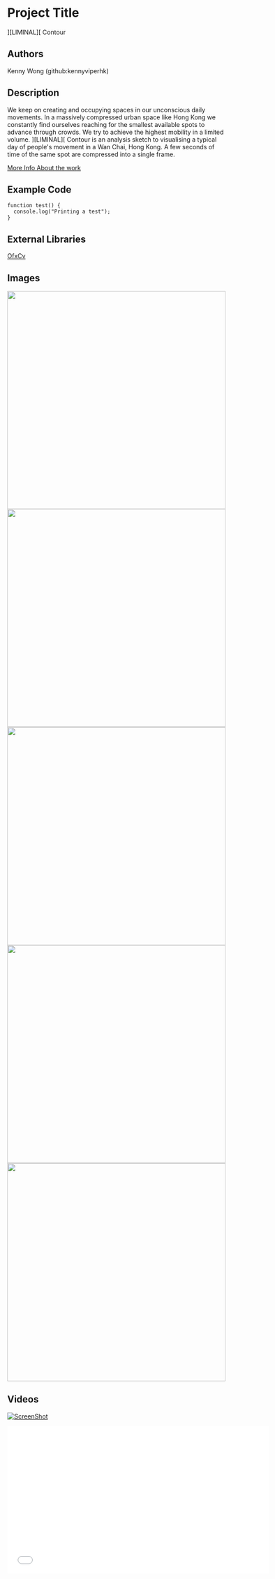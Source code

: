 # Project Title
][LIMINAL][ Contour

## Authors
Kenny Wong (github:kennyviperhk)

## Description
We keep on creating and occupying spaces in our unconscious daily movements. In a massively compressed urban space like Hong Kong we constantly find ourselves reaching for the smallest available spots to advance through crowds. We try to achieve the highest mobility in a limited volume.
][LIMINAL][ Contour is an analysis sketch to visualising a typical day of people's movement in a Wan Chai, Hong Kong. A few seconds of time of the same spot are compressed into a single frame.

[More Info About the work](http://kennywong.co/2013/liminal-contour/ "More Info About the work")

## Example Code

```
function test() {
  console.log("Printing a test");
}
```
## External Libraries
[OfxCv](https://github.com/kylemcdonald/ofxCv "OfxCv")

## Images
<img height=500 src="https://github.com/kennyviperhk/devart-template/raw/master/project_images/LIMINALContour.jpg?raw=true"/>
<img height=500 src="https://github.com/kennyviperhk/devart-template/raw/master/project_images/LIMINALContour3.68s.jpg?raw=true"/>
<img height=500 src="https://github.com/kennyviperhk/devart-template/raw/master/project_images/LIMINALContour5.24sec.jpg?raw=true"/>
<img height=500 src="https://github.com/kennyviperhk/devart-template/raw/master/project_images/LIMINALContour6.0sec.jpg?raw=true"/>
<img height=500 src="https://github.com/kennyviperhk/devart-template/raw/master/project_images/LIMINALContour7.2sec.jpg?raw=true"/>

## Videos
[![ScreenShot](/project_images/cover.jpg?raw=true)](https://vimeo.com/86220714)
<iframe src="//player.vimeo.com/video/86220714?byline=0&amp;portrait=0&amp;color=ffffff" width="600" height="338" frameborder="0" webkitallowfullscreen mozallowfullscreen allowfullscreen></iframe>


